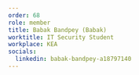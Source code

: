 ```yaml
---
order: 68
role: member
title: Babak Bandpey (Babak)
worktitle: IT Security Student
workplace: KEA
socials:
  linkedin: babak-bandpey-a18797140
---
```

